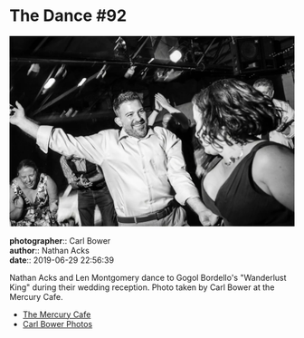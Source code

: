 # The Dance #92

![Nathan Acks and Len Montgomery dance](assets/2019-06-29-set-4-the-dance-92.webp)

**photographer**:: Carl Bower  
**author**:: Nathan Acks  
**date**:: 2019-06-29 22:56:39

Nathan Acks and Len Montgomery dance to Gogol Bordello's "Wanderlust King" during their wedding reception. Photo taken by Carl Bower at the Mercury Cafe.

* [The Mercury Cafe](http://mercurycafe.com)
* [Carl Bower Photos](https://carlbowerphotos.com)
